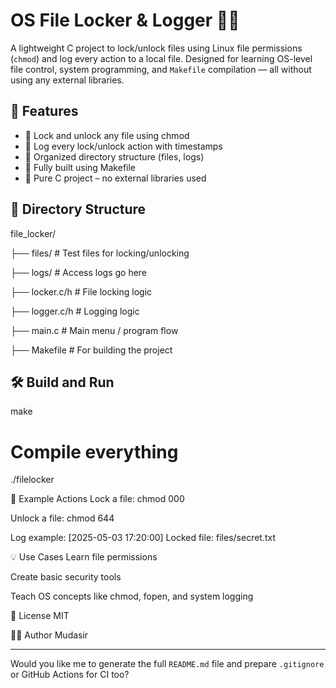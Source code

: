 # OS File Locker & Logger 🔐📝

A lightweight C project to lock/unlock files using Linux file permissions (`chmod`) and log every action to a local file. Designed for learning OS-level file control, system programming, and `Makefile` compilation — all without using any external libraries.

## 🚀 Features
- 🔐 Lock and unlock any file using chmod
- 📝 Log every lock/unlock action with timestamps
- 📁 Organized directory structure (files, logs)
- 🧰 Fully built using Makefile
- 🧱 Pure C project – no external libraries used

## 📂 Directory Structure
file_locker/

├── files/ # Test files for locking/unlocking

├── logs/ # Access logs go here

├── locker.c/h # File locking logic

├── logger.c/h # Logging logic

├── main.c # Main menu / program flow

├── Makefile # For building the project


## 🛠️ Build and Run
make
# Compile everything
./filelocker


🧪 Example Actions
Lock a file: chmod 000

Unlock a file: chmod 644

Log example: [2025-05-03 17:20:00] Locked file: files/secret.txt

💡 Use Cases
Learn file permissions

Create basic security tools

Teach OS concepts like chmod, fopen, and system logging

📄 License
MIT


🙋‍♂️ Author
Mudasir


---

Would you like me to generate the full `README.md` file and prepare `.gitignore` or GitHub Actions for CI too?
